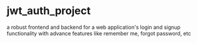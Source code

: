 # jwt_auth_project
a robust frontend and backend for a web application's login and signup functionality with advance features like remember me, forgot password, etc

